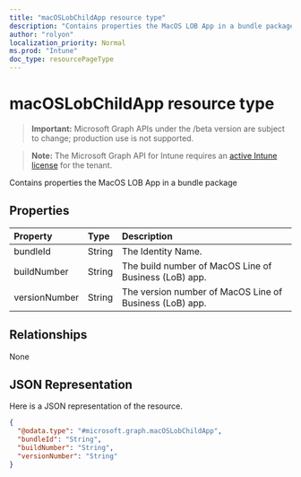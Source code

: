 ```yaml
---
title: "macOSLobChildApp resource type"
description: "Contains properties the MacOS LOB App in a bundle package"
author: "rolyon"
localization_priority: Normal
ms.prod: "Intune"
doc_type: resourcePageType
---
```


# macOSLobChildApp resource type

> **Important:** Microsoft Graph APIs under the /beta version are subject to change; production use is not supported.

> **Note:** The Microsoft Graph API for Intune requires an [active Intune license](https://go.microsoft.com/fwlink/?linkid=839381) for the tenant.

Contains properties the MacOS LOB App in a bundle package

## Properties
|Property|Type|Description|
|:---|:---|:---|
|bundleId|String|The Identity Name.|
|buildNumber|String|The build number of MacOS Line of Business (LoB) app.|
|versionNumber|String|The version number of MacOS Line of Business (LoB) app.|

## Relationships
None

## JSON Representation
Here is a JSON representation of the resource.
<!-- {
  "blockType": "resource",
  "@odata.type": "microsoft.graph.macOSLobChildApp"
}
-->
``` json
{
  "@odata.type": "#microsoft.graph.macOSLobChildApp",
  "bundleId": "String",
  "buildNumber": "String",
  "versionNumber": "String"
}
```





